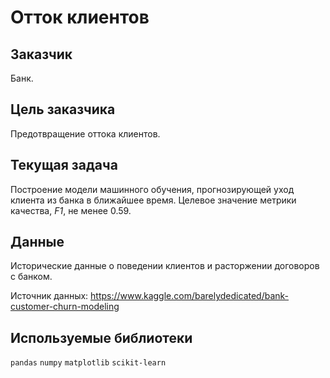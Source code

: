 # Отток клиентов

## Заказчик

Банк.

## Цель заказчика

Предотвращение оттока клиентов.

## Текущая задача

Построение модели машинного обучения, прогнозирующей уход клиента из банка в ближайшее время. 
Целевое значение метрики качества, *F1*, не менее 0.59.

## Данные

Исторические данные о поведении клиентов и расторжении договоров с банком.

Источник данных: https://www.kaggle.com/barelydedicated/bank-customer-churn-modeling

## Используемые библиотеки

`pandas` `numpy` `matplotlib` `scikit-learn`
